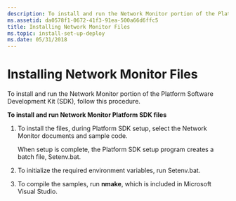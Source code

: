 ```yaml
---
description: To install and run the Network Monitor portion of the Platform Software Development Kit (SDK), follow this procedure.
ms.assetid: da0578f1-0672-41f3-91ea-500a66d6ffc5
title: Installing Network Monitor Files
ms.topic: install-set-up-deploy
ms.date: 05/31/2018
---
```


# Installing Network Monitor Files

To install and run the Network Monitor portion of the Platform Software Development Kit (SDK), follow this procedure.

**To install and run Network Monitor Platform SDK files**

1.  To install the files, during Platform SDK setup, select the Network Monitor documents and sample code.

    When setup is complete, the Platform SDK setup program creates a batch file, Setenv.bat.

2.  To initialize the required environment variables, run Setenv.bat.
3.  To compile the samples, run **nmake**, which is included in Microsoft Visual Studio.

 

 



